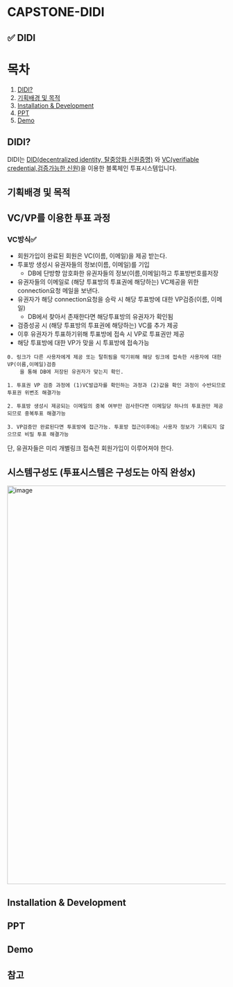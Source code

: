 # CAPSTONE-DIDI

## ✅ DIDI

# 목차
1. [DIDI?](#didi)
2. [기획배경 및 목적](#기획배경-및-목적)
3. [Installation & Development](#installation--development)
4. [PPT](#ppt)
5. [Demo](#demo)

## DIDI?
DIDI는 [DID(decentralized identity, 탈중앙화 신원증명)](https://www.w3.org/TR/did-core/) 와 [VC(verifiable credential,검증가능한 신원)](https://www.w3.org/TR/vc-data-model-2.0/)을 이용한 블록체인 투표시스템입니다.  

## 기획배경 및 목적

## VC/VP를 이용한 투표 과정
### VC방식✅

- 회원가입이 완료된 회원은 VC(이름, 이메일)을 제공 받는다.
- 투표방 생성시 유권자들의 정보(이름, 이메일)를 기입
    - DB에 단방향 암호화한 유권자들의 정보(이름,이메일)하고 투표방번호를저장
- 유권자들의 이메일로 (해당 투표방의  투표권에 해당하는) VC제공을 위한 connection요청 메일을 보낸다.
- 유권자가 해당 connection요청을 승락 시 해당 투표방에 대한 VP검증(이름, 이메일)
    - DB에서 찾아서 존재한다면 해당투표방의 유권자가 확인됨
- 검증성공 시 (해당 투표방의 투표권에 해당하는) VC를 추가 제공
- 이후 유권자가 투표하기위해 투표방에 접속 시 VP로 투표권만 제공
- 해당 투표방에 대한 VP가 맞을 시 투표방에 접속가능

```
0. 링크가 다른 사용자에게 제공 또는 탈취됨을 막기위해 해당 링크에 접속한 사용자에 대한 VP(이름,이메일)검증
	을 통해 DB에 저장된 유권자가 맞는지 확인.

1. 투표권 VP 검증 과정에 (1)VC발급자를 확인하는 과정과 (2)값을 확인 과정이 수반되므로 투표권 위변조 해결가능

2. 투표방 생성시 제공되는 이메일의 중복 여부만 검사한다면 이메일당 하나의 투표권만 제공되므로 중복투표 해결가능

3. VP검증만 완료된다면 투표방에 접근가능. 투표방 접근이후에는 사용자 정보가 기록되지 않으므로 비밀 투표 해결가능
```

단, 유권자들은 미리 개별링크 접속전 회원가입이 이루어져야 한다.

## 시스템구성도 (투표시스템은 구성도는 아직 완성x)

<img width="918" alt="image" src="https://github.com/CAPSTONE-DIDI/.github/assets/92563695/781f875d-3445-4aa7-af20-8811560ed945">

## Installation & Development

## PPT

## Demo

## 참고
